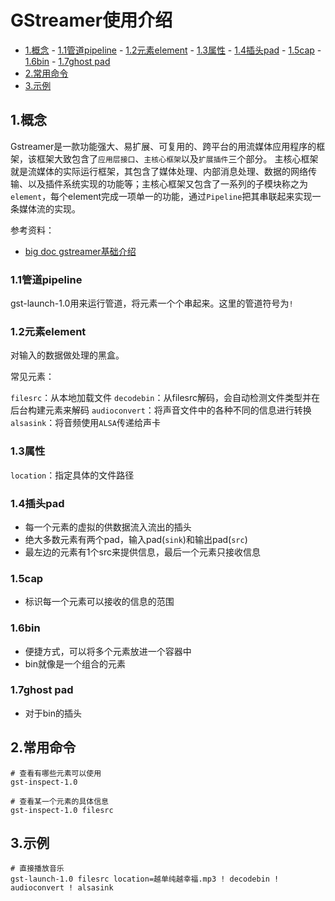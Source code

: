 # GStreamer使用介绍

<!-- vim-markdown-toc Marked -->

* [1.概念](#1.概念)
        - [1.1管道pipeline](#1.1管道pipeline)
        - [1.2元素element](#1.2元素element)
        - [1.3属性](#1.3属性)
        - [1.4插头pad](#1.4插头pad)
        - [1.5cap](#1.5cap)
        - [1.6bin](#1.6bin)
        - [1.7ghost pad](#1.7ghost-pad)
* [2.常用命令](#2.常用命令)
* [3.示例](#3.示例)

<!-- vim-markdown-toc -->

## 1.概念

Gstreamer是一款功能强大、易扩展、可复用的、跨平台的用流媒体应用程序的框架，该框架大致包含了`应用层接口`、`主核心框架`以及`扩展插件`三个部分。
主核心框架就是流媒体的实际运行框架，其包含了媒体处理、内部消息处理、数据的网络传输、以及插件系统实现的功能等；主核心框架又包含了一系列的子模块称之为`element`，每个element完成一项单一的功能，通过`Pipeline`把其串联起来实现一条媒体流的实现。

参考资料：

- [big doc gstreamer基础介绍](https://thebigdoc.readthedocs.io/en/latest/gstreamer/gst-concept.html)

### 1.1管道pipeline

gst-launch-1.0用来运行管道，将元素一个个串起来。这里的管道符号为`!`

### 1.2元素element

对输入的数据做处理的黑盒。

常见元素：

`filesrc`：从本地加载文件
`decodebin`：从filesrc解码，会自动检测文件类型并在后台构建元素来解码
`audioconvert`：将声音文件中的各种不同的信息进行转换
`alsasink`：将音频使用`ALSA`传递给声卡

### 1.3属性

`location`：指定具体的文件路径

### 1.4插头pad

- 每一个元素的虚拟的供数据流入流出的插头
- 绝大多数元素有两个pad，输入pad(`sink`)和输出pad(`src`)
- 最左边的元素有1个src来提供信息，最后一个元素只接收信息

### 1.5cap

- 标识每一个元素可以接收的信息的范围

### 1.6bin

- 便捷方式，可以将多个元素放进一个容器中
- bin就像是一个组合的元素

### 1.7ghost pad

- 对于bin的插头

## 2.常用命令

```shell
# 查看有哪些元素可以使用
gst-inspect-1.0

# 查看某一个元素的具体信息
gst-inspect-1.0 filesrc
```

## 3.示例

```shell
# 直接播放音乐
gst-launch-1.0 filesrc location=越单纯越幸福.mp3 ! decodebin ! audioconvert ! alsasink
```
